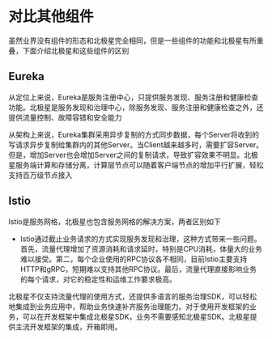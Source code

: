 # 对比其他组件

虽然业界没有组件的形态和北极星完全相同，但是一些组件的功能和北极星有所重叠，下面介绍北极星和这些组件的区别

## Eureka

从定位上来说，Eureka是服务注册中心，只提供服务发现、服务注册和健康检查功能。北极星是服务发现和治理中心，除服务发现、服务注册和健康检查之外，还提供流量控制、故障容错和安全能力

从架构上来说，Eureka集群采用异步复制的方式同步数据，每个Server将收到的写请求异步复制给集群内的其他Server。当Client越来越多时，需要扩容Server。但是，增加Server也会增加Server之间的复制请求，导致扩容效果不明显。北极星服务端计算和存储分离，计算层节点可以随着客户端节点的增加平行扩展，轻松支持百万级节点接入

## Istio

Istio是服务网格，北极星也包含服务网格的解决方案，两者区别如下
* Istio通过截止业务请求的方式实现服务发现和治理，这种方式带来一些问题。首先，流量代理增加了资源消耗和请求延时，特别是CPU消耗，体量大的业务难以接受。第二，每个企业使用的RPC协议各不相同，目前Istio主要支持HTTP和gRPC，短期难以支持其他RPC协议。最后，流量代理直接影响业务的每个请求，对它的稳定性和运维工作要求极高。

北极星不仅支持流量代理的使用方式，还提供多语言的服务治理SDK，可以轻松地集成到业务应用中，帮助业务快速补齐服务治理能力。对于使用开发框架的业务，可以在开发框架中集成北极星SDK，业务不需要感知北极星SDK。北极星提供主流开发框架的集成，开箱即用。
